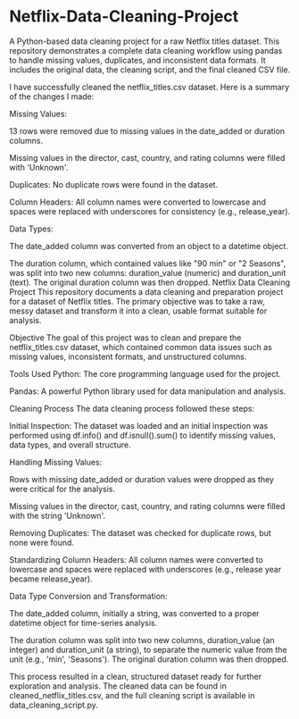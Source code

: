 # Netflix-Data-Cleaning-Project
A Python-based data cleaning project for a raw Netflix titles dataset. This repository demonstrates a complete data cleaning workflow using pandas to handle missing values, duplicates, and inconsistent data formats. It includes the original data, the cleaning script, and the final cleaned CSV file.

I have successfully cleaned the netflix_titles.csv dataset.
Here is a summary of the changes I made:

Missing Values:

13 rows were removed due to missing values in the date_added or duration columns.

Missing values in the director, cast, country, and rating columns were filled with 'Unknown'.

Duplicates: No duplicate rows were found in the dataset.

Column Headers: All column names were converted to lowercase and spaces were replaced with underscores for consistency (e.g., release_year).

Data Types:

The date_added column was converted from an object to a datetime object.

The duration column, which contained values like "90 min" or "2 Seasons", was split into two new columns: duration_value (numeric) and duration_unit (text). The original duration column was then dropped.
Netflix Data Cleaning Project
This repository documents a data cleaning and preparation project for a dataset of Netflix titles. The primary objective was to take a raw, messy dataset and transform it into a clean, usable format suitable for analysis.

Objective
The goal of this project was to clean and prepare the netflix_titles.csv dataset, which contained common data issues such as missing values, inconsistent formats, and unstructured columns.

Tools Used
Python: The core programming language used for the project.

Pandas: A powerful Python library used for data manipulation and analysis.

Cleaning Process
The data cleaning process followed these steps:

Initial Inspection: The dataset was loaded and an initial inspection was performed using df.info() and df.isnull().sum() to identify missing values, data types, and overall structure.

Handling Missing Values:

Rows with missing date_added or duration values were dropped as they were critical for the analysis.

Missing values in the director, cast, country, and rating columns were filled with the string 'Unknown'.

Removing Duplicates: The dataset was checked for duplicate rows, but none were found.

Standardizing Column Headers: All column names were converted to lowercase and spaces were replaced with underscores (e.g., release year became release_year).

Data Type Conversion and Transformation:

The date_added column, initially a string, was converted to a proper datetime object for time-series analysis.

The duration column was split into two new columns, duration_value (an integer) and duration_unit (a string), to separate the numeric value from the unit (e.g., 'min', 'Seasons'). The original duration column was then dropped.

This process resulted in a clean, structured dataset ready for further exploration and analysis. The cleaned data can be found in cleaned_netflix_titles.csv, and the full cleaning script is available in data_cleaning_script.py.
